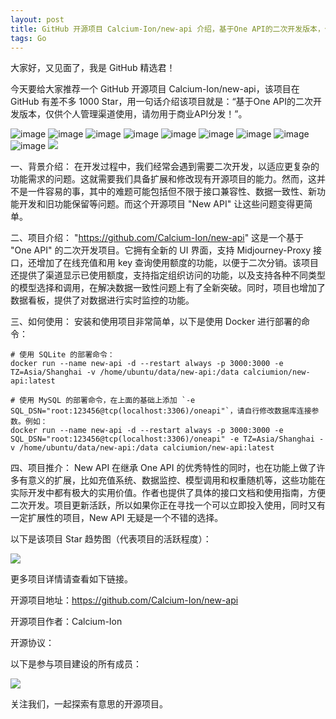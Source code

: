 ```yaml
---
layout: post
title: GitHub 开源项目 Calcium-Ion/new-api 介绍，基于One API的二次开发版本，仅供个人管理渠道使用，请勿用于商业API分发！
tags: Go
---
```


大家好，又见面了，我是 GitHub 精选君！

今天要给大家推荐一个 GitHub 开源项目 Calcium-Ion/new-api，该项目在 GitHub 有差不多 1000 Star，用一句话介绍该项目就是：“基于One API的二次开发版本，仅供个人管理渠道使用，请勿用于商业API分发！”。



![image](https://github.com/Calcium-Ion/new-api/assets/61247483/ad0e7aae-0203-471c-9716-2d83768927d4)
![image](https://github.com/Calcium-Ion/new-api/assets/61247483/d1ac216e-0804-4105-9fdc-66b35022d861)
![image](https://github.com/Calcium-Ion/new-api/assets/61247483/3ca0b282-00ff-4c96-bf9d-e29ef615c605)
![image](https://github.com/Calcium-Ion/new-api/assets/61247483/f4f40ed4-8ccb-43d7-a580-90677827646d)
![image](https://github.com/Calcium-Ion/new-api/assets/61247483/90d7d763-6a77-4b36-9f76-2bb30f18583d)
![image](https://github.com/Calcium-Ion/new-api/assets/61247483/e414228a-3c35-429a-b298-6451d76d9032)
![image](https://github.com/Calcium-Ion/new-api/assets/61247483/1c66b593-bb9e-4757-9720-ff2759539242)
![image](https://github.com/Calcium-Ion/new-api/assets/61247483/5b3228e8-2556-44f7-97d6-4f8d8ee6effa)
![image](https://github.com/Calcium-Ion/new-api/assets/61247483/af9a07ee-5101-4b3d-8bd9-ae21a4fd7e9e)
![](https://github.com/Calcium-Ion/new-api/assets/61247483/de536a8a-0161-47a7-a0a2-66ef6de81266)



一、背景介绍：
在开发过程中，我们经常会遇到需要二次开发，以适应更复杂的功能需求的问题。这就需要我们具备扩展和修改现有开源项目的能力。然而，这并不是一件容易的事，其中的难题可能包括但不限于接口兼容性、数据一致性、新功能开发和旧功能保留等问题。而这个开源项目 "New API" 让这些问题变得更简单。

二、项目介绍：
"https://github.com/Calcium-Ion/new-api" 这是一个基于 "One API" 的二次开发项目。它拥有全新的 UI 界面，支持 Midjourney-Proxy 接口，还增加了在线充值和用 key 查询使用额度的功能，以便于二次分销。该项目还提供了渠道显示已使用额度，支持指定组织访问的功能，以及支持各种不同类型的模型选择和调用，在解决数据一致性问题上有了全新突破。同时，项目也增加了数据看板，提供了对数据进行实时监控的功能。

三、如何使用：
安装和使用项目非常简单，以下是使用 Docker 进行部署的命令：
```shell
# 使用 SQLite 的部署命令：
docker run --name new-api -d --restart always -p 3000:3000 -e TZ=Asia/Shanghai -v /home/ubuntu/data/new-api:/data calciumion/new-api:latest

# 使用 MySQL 的部署命令，在上面的基础上添加 `-e SQL_DSN="root:123456@tcp(localhost:3306)/oneapi"`，请自行修改数据库连接参数。例如：
docker run --name new-api -d --restart always -p 3000:3000 -e SQL_DSN="root:123456@tcp(localhost:3306)/oneapi" -e TZ=Asia/Shanghai -v /home/ubuntu/data/new-api:/data calciumion/new-api:latest
```
四、项目推介：
New API 在继承 One API 的优秀特性的同时，也在功能上做了许多有意义的扩展，比如充值系统、数据监控、模型调用和权重随机等，这些功能在实际开发中都有极大的实用价值。作者也提供了具体的接口文档和使用指南，方便二次开发。项目更新活跃，所以如果你正在寻找一个可以立即投入使用，同时又有一定扩展性的项目，New API 无疑是一个不错的选择。


以下是该项目 Star 趋势图（代表项目的活跃程度）：

![](https://api.star-history.com/svg?repos=Calcium-Ion/new-api&type=Timeline)

更多项目详情请查看如下链接。

开源项目地址：https://github.com/Calcium-Ion/new-api 

开源项目作者：Calcium-Ion

开源协议：

以下是参与项目建设的所有成员：

![](https://contrib.rocks/image?repo=Calcium-Ion/new-api)

关注我们，一起探索有意思的开源项目。

